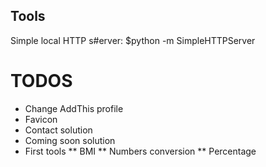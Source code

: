 ## Tools ##
Simple local HTTP s#erver:
$python -m SimpleHTTPServer

# TODOS ##
* Change AddThis profile
* Favicon
* Contact solution
* Coming soon solution
* First tools
** BMI
** Numbers conversion
** Percentage
